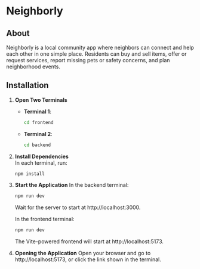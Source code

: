 # Neighborly

## About
Neighborly is a local community app where neighbors can connect and help each other in one simple place. Residents can buy and sell items, offer or request services, report missing pets or safety concerns, and plan neighborhood events.

## Installation

1. **Open Two Terminals**  
   - **Terminal 1**:  
     ```bash
     cd frontend
     ```  
   - **Terminal 2**:  
     ```bash
     cd backend
     ```

2. **Install Dependencies**  
   In each terminal, run:
   ```bash
   npm install
    ```
3. **Start the Application**
    In the backend terminal:
    ```bash
    npm run dev
    ```
    Wait for the server to start at http://localhost:3000.

    In the frontend terminal:
    ```bash
    npm run dev
    ```
    The Vite-powered frontend will start at http://localhost:5173.

4. **Opening the Application**
    Open your browser and go to http://localhost:5173, or click the link shown in the terminal.